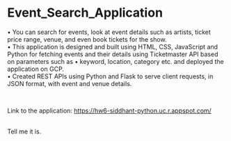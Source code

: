# Event_Search_Application

• You can search for events, look at event details such as artists, ticket price range, venue, and even book tickets for the show. 
<br>
• This application is designed and built using HTML, CSS, JavaScript and Python for fetching events and their details using Ticketmaster API based on parameters such as • keyword, location, category etc. and deployed the application on GCP.
<br>
• Created REST APIs using Python and Flask to serve client requests, in JSON format, with event and venue details.

<br>

Link to the application: https://hw6-siddhant-python.uc.r.appspot.com/

<br>
Tell me it is.
